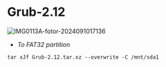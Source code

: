 # Grub-2.12

![IMG0113A-fotor-2024091017136](https://github.com/user-attachments/assets/372c18da-d258-4b1e-97d0-8f53ad32ba88)

- *To FAT32 partition*

```
tar xJf Grub-2.12.tar.xz --overwrite -C /mnt/sda1
```
